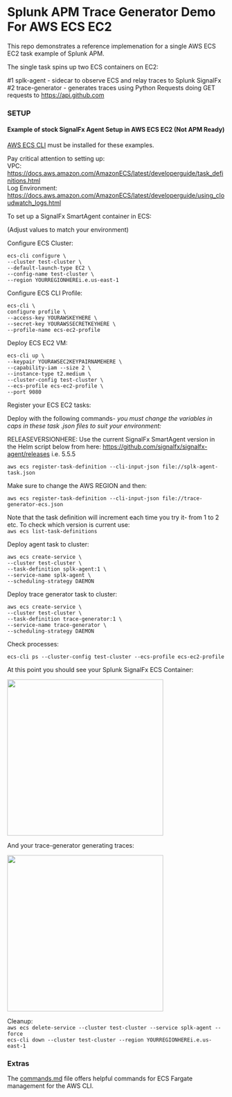 # Splunk APM Trace Generator Demo For AWS ECS EC2

This repo demonstrates a reference implemenation for a single AWS ECS EC2 task example of Splunk APM.

The single task spins up two ECS containers on EC2:

#1 splk-agent - sidecar to observe ECS and relay traces to Splunk SignalFx   
#2 trace-generator - generates traces using Python Requests doing GET requests to https://api.github.com

### SETUP

#### Example of stock SignalFx Agent Setup in AWS ECS EC2 (Not APM Ready)

[AWS ECS CLI](https://docs.aws.amazon.com/AmazonECS/latest/developerguide/ECS_CLI.html) must be installed for these examples.

Pay critical attention to setting up:  
VPC: https://docs.aws.amazon.com/AmazonECS/latest/developerguide/task_definitions.html  
Log Environment: https://docs.aws.amazon.com/AmazonECS/latest/developerguide/using_cloudwatch_logs.html  

To set up a SignalFx SmartAgent container in ECS:

(Adjust values to match your environment)  

Configure ECS Cluster:  
```
ecs-cli configure \
--cluster test-cluster \
--default-launch-type EC2 \
--config-name test-cluster \
--region YOURREGIONHEREi.e.us-east-1
```

Configure ECS CLI Profile:  
```
ecs-cli \
configure profile \
--access-key YOURAWSKEYHERE \
--secret-key YOURAWSSECRETKEYHERE \
--profile-name ecs-ec2-profile
```

Deploy ECS EC2 VM:  
```
ecs-cli up \
--keypair YOURAWSEC2KEYPAIRNAMEHERE \
--capability-iam --size 2 \
--instance-type t2.medium \
--cluster-config test-cluster \
--ecs-profile ecs-ec2-profile \
--port 9080
```

Register your ECS EC2 tasks:

Deploy with the following commands- *you must change the variables in caps in these task .json files to suit your environment:*

RELEASEVERSIONHERE: Use the current SignalFx SmartAgent version in the Helm script below from here: https://github.com/signalfx/signalfx-agent/releases i.e. 5.5.5

`aws ecs register-task-definition --cli-input-json file://splk-agent-task.json`

Make sure to change the AWS REGION and then:

`aws ecs register-task-definition --cli-input-json file://trace-generator-ecs.json`

Note that the task definition will increment each time you try it- from 1 to 2 etc. To check which version is current use:  
`aws ecs list-task-definitions`

Deploy agent task to cluster:

```
aws ecs create-service \
--cluster test-cluster \
--task-definition splk-agent:1 \
--service-name splk-agent \
--scheduling-strategy DAEMON
```

Deploy trace generator task to cluster:

```
aws ecs create-service \
--cluster test-cluster \
--task-definition trace-generator:1 \
--service-name trace-generator \
--scheduling-strategy DAEMON
```

Check processes:

`ecs-cli ps --cluster-config test-cluster --ecs-profile ecs-ec2-profile`

At this point you should see your Splunk SignalFx ECS Container:

<img src="../../../../assets/ecs-metrics.png" width="360" /> 

And your trace-generator generating traces:

<img src="../../../../assets/ecs-trace-generator.png" width="360" /> 

Cleanup:  
`aws ecs delete-service --cluster test-cluster --service splk-agent --force`  
`ecs-cli down --cluster test-cluster --region YOURREGIONHEREi.e.us-east-1` 

### Extras

The [commands.md](./commands.md) file offers helpful commands for ECS Fargate management for the AWS CLI.
